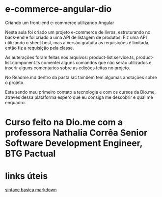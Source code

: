 # e-commerce-angular-dio
Criando um front-end e-commerce utilizando Angular

Nesta aula foi criado um projeto e-commerce de livros, estruturando no back-end e foi criado a uma API de listagem de produtos.
Fiz uma API utilizando o sheet.best, mas a versão gratuita as requisições é limitada, então fiz a requisição pela classe.

As auterações foram feitas nos arquivos: product-list.service.ts, product-list.component.ts comentei alguns comandos que não serão utilizados e inserir alguns comentarios
sobre as edições feitas no projeto.

No Readme.md dentro da pasta src também tem algumas anotações sobre o projeto.

Esta sendo meu primeiro contato a tecnologia e com  os cursos da Dio.me, através dessa plataforma espero que eu consiga me descobrir e qual me enquadro.

# Curso feito na Dio.me com a professora Nathalia Corrêa Senior Software Development Engineer, BTG Pactual

# links úteis

[sintaxe basica markdown](https://www.dio.me/)


